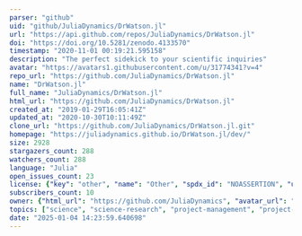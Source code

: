 ```yaml
---
parser: "github"
uid: "github/JuliaDynamics/DrWatson.jl"
url: "https://api.github.com/repos/JuliaDynamics/DrWatson.jl"
doi: "https://doi.org/10.5281/zenodo.4133570"
timestamp: "2020-11-01 00:19:21.595158"
description: "The perfect sidekick to your scientific inquiries"
avatar: "https://avatars1.githubusercontent.com/u/31774341?v=4"
repo_url: "https://github.com/JuliaDynamics/DrWatson.jl"
name: "DrWatson.jl"
full_name: "JuliaDynamics/DrWatson.jl"
html_url: "https://github.com/JuliaDynamics/DrWatson.jl"
created_at: "2019-01-29T16:05:41Z"
updated_at: "2020-10-30T10:11:49Z"
clone_url: "https://github.com/JuliaDynamics/DrWatson.jl.git"
homepage: "https://juliadynamics.github.io/DrWatson.jl/dev/"
size: 2928
stargazers_count: 288
watchers_count: 288
language: "Julia"
open_issues_count: 23
license: {"key": "other", "name": "Other", "spdx_id": "NOASSERTION", "url": null, "node_id": "MDc6TGljZW5zZTA="}
subscribers_count: 10
owner: {"html_url": "https://github.com/JuliaDynamics", "avatar_url": "https://avatars1.githubusercontent.com/u/31774341?v=4", "login": "JuliaDynamics", "type": "Organization"}
topics: ["science", "science-research", "project-management", "project-assistant", "simulations", "setup-tool"]
date: "2025-01-04 14:23:59.640698"
---
```

